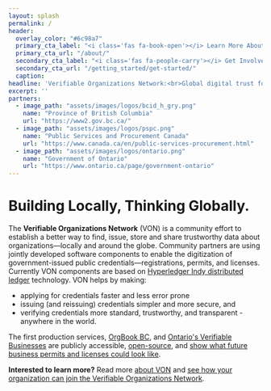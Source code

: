```yaml
---
layout: splash
permalink: /
header:
  overlay_color: "#6c98a7"
  primary_cta_label: "<i class='fas fa-book-open'></i> Learn More About VON"
  primary_cta_url: "/about/"
  secondary_cta_label: "<i class='fas fa-people-carry'></i> Get Involved"
  secondary_cta_url: "/getting_started/get-started/"
  caption:
headline: 'Verifiable Organizations Network:<br>Global digital trust for organizations'
excerpt: ''
partners:
  - image_path: "assets/images/logos/bcid_h_gry.png"
    name: "Province of British Columbia"
    url: "https://www2.gov.bc.ca/"
  - image_path: "assets/images/logos/pspc.png"
    name: "Public Services and Procurement Canada"
    url: "https://www.canada.ca/en/public-services-procurement.html"
  - image_path: "assets/images/logos/ontario.png"
    name: "Government of Ontario"
    url: "https://www.ontario.ca/page/government-ontario"
---
```


<h1>Building Locally, Thinking Globally.</h1>
<p>The <strong>Verifiable Organizations Network</strong> (VON) is a community effort to establish a better way to find, issue, store and share trustworthy data about organizations&mdash;locally and around the globe. Community partners are using jointly developed software components to enable the digitization of government-issued public credentials&mdash;registrations, permits, and licenses. Currently VON components are based on <a href="https://www.hyperledger.org/projects/hyperledger-indy">Hyperledger Indy distributed ledger</a> technology. VON helps by making:
  <ul>
    <li>applying for credentials faster and less error prone</li>
    <li>issuing (and reissuing) credentials simpler and more secure, and</li>
    <li>verifying credentials more standard, trustworthy, and transparent - anywhere in the world.</li>
  </ul>
</p>
<p>The first production services, <a href="https://orgbook.gov.bc.ca">OrgBook BC</a>, and <a href="https://www.von.gov.on.ca">Ontario's Verifiable Businesses</a> are publicly accessible, <a href="https://github.com/bcgov/TheOrgBook">open-source</a>, and <a href="https://orgbook.gov.bc.ca/organization/BC0914970" target="_blank">show what future business permits and licenses could look like</a>.</p>
<p><strong>Interested to learn more?</strong> Read more <a href="/about/">about VON</a> and <a href="/getting_started/contributing/">see how your organization can join the Verifiable Organizations Network</a>.</p>
